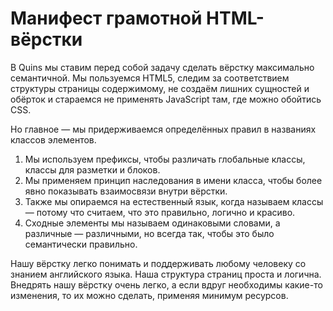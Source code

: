 Манифест грамотной HTML-вёрстки
==============

В Quins мы ставим перед собой задачу сделать вёрстку максимально семантичной. Мы пользуемся HTML5, следим за соответствием структуры страницы содержимому, не создаём лишних сущностей и обёрток и стараемся не применять JavaScript там, где можно обойтись CSS. 

Но главное — мы придерживаемся определённых правил в названиях классов элементов.

1. Мы используем префиксы, чтобы различать глобальные классы, классы для разметки и блоков.
2. Мы применяем принцип наследования в имени класса, чтобы более явно показывать взаимосвязи внутри вёрстки.
3. Также мы опираемся на естественный язык, когда называем классы — потому что считаем, что это правильно, логично и красиво.
4. Сходные элементы мы называем одинаковыми словами, а различные — различными, но всегда так, чтобы это было семантически правильно.

Нашу вёрстку легко понимать и поддерживать любому человеку со знанием английского языка. Наша структура страниц проста и логична. Внедрять нашу вёрстку очень легко, а если вдруг необходимы какие-то изменения, то их можно сделать, применяя минимум ресурсов.
